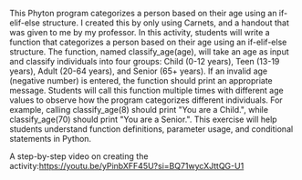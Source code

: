 This Phyton program categorizes a person based on their age using an if-elif-else structure. I created this by only using Carnets, and a handout that was given to me by my professor. In this activity, students will write a function that categorizes a person based on their age using an if-elif-else structure. The function, named classify_age(age), will take an age as input and classify individuals into four groups: Child (0-12 years), Teen (13-19 years), Adult (20-64 years), and Senior (65+ years). If an invalid age (negative number) is entered, the function should print an appropriate message. Students will call this function multiple times with different age values to observe how the program categorizes different individuals. For example, calling classify_age(8) should print "You are a Child.", while classify_age(70) should print "You are a Senior.". This exercise will help students understand function definitions, parameter usage, and conditional statements in Python.

A step-by-step video on creating the activity:https://youtu.be/yPinbXFF45U?si=BQ71wycXJttQG-U1
